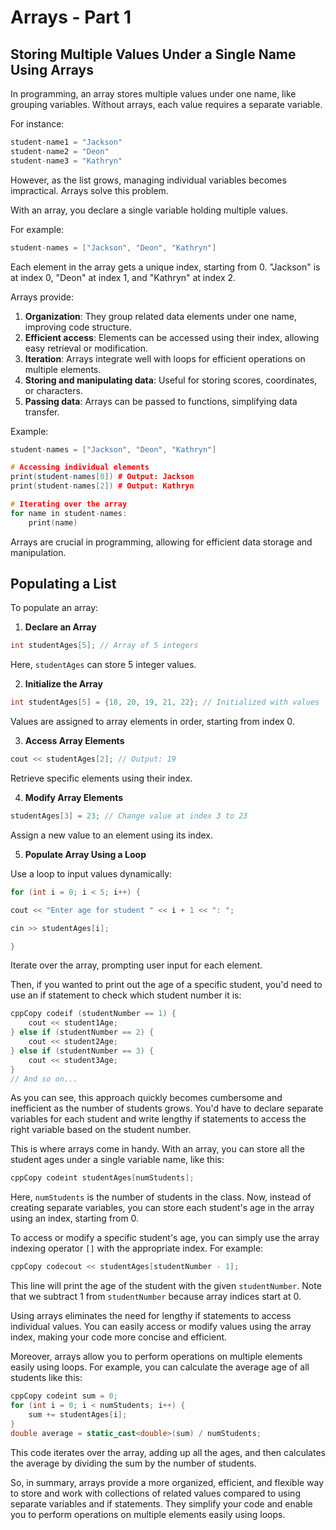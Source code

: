 # Arrays - Part 1

## Storing Multiple Values Under a Single Name Using Arrays

In programming, an array stores multiple values under one name, like grouping variables. Without arrays, each value requires a separate variable. 

For instance:

```cpp
student-name1 = "Jackson"
student-name2 = "Deon"
student-name3 = "Kathryn"
```

However, as the list grows, managing individual variables becomes impractical. Arrays solve this problem.

With an array, you declare a single variable holding multiple values. 

For example:

```cpp
student-names = ["Jackson", "Deon", "Kathryn"]
```

Each element in the array gets a unique index, starting from 0. "Jackson" is at index 0, "Deon" at index 1, and "Kathryn" at index 2.

Arrays provide:

1. **Organization**: They group related data elements under one name, improving code structure.
2. **Efficient access**: Elements can be accessed using their index, allowing easy retrieval or modification.
3. **Iteration**: Arrays integrate well with loops for efficient operations on multiple elements.
4. **Storing and manipulating data**: Useful for storing scores, coordinates, or characters.
5. **Passing data**: Arrays can be passed to functions, simplifying data transfer.

Example:

```cpp
student-names = ["Jackson", "Deon", "Kathryn"]

# Accessing individual elements
print(student-names[0]) # Output: Jackson
print(student-names[2]) # Output: Kathryn

# Iterating over the array
for name in student-names:
    print(name)
```

Arrays are crucial in programming, allowing for efficient data storage and manipulation.

## Populating a List

To populate an array:

1. **Declare an Array**

```cpp
int studentAges[5]; // Array of 5 integers
```

Here, `studentAges` can store 5 integer values.

2. **Initialize the Array**

```cpp
int studentAges[5] = {18, 20, 19, 21, 22}; // Initialized with values
```

Values are assigned to array elements in order, starting from index 0.

3. **Access Array Elements**

```cpp
cout << studentAges[2]; // Output: 19
```

Retrieve specific elements using their index.

4. **Modify Array Elements**

```cpp
studentAges[3] = 23; // Change value at index 3 to 23
```

Assign a new value to an element using its index.

5. **Populate Array Using a Loop**

Use a loop to input values dynamically:

```cpp
for (int i = 0; i < 5; i++) {

cout << "Enter age for student " << i + 1 << ": ";

cin >> studentAges[i];

}
```

Iterate over the array, prompting user input for each element.

Then, if you wanted to print out the age of a specific student, you'd need to use an if statement to check which student number it is:

```cpp
cppCopy codeif (studentNumber == 1) {
    cout << student1Age;
} else if (studentNumber == 2) {
    cout << student2Age;
} else if (studentNumber == 3) {
    cout << student3Age;
}
// And so on...

```

As you can see, this approach quickly becomes cumbersome and inefficient as the number of students grows. You'd have to declare separate variables for each student and write lengthy if statements to access the right variable based on the student number.

This is where arrays come in handy. With an array, you can store all the student ages under a single variable name, like this:

```cpp
cppCopy codeint studentAges[numStudents];

```

Here, `numStudents` is the number of students in the class. Now, instead of creating separate variables, you can store each student's age in the array using an index, starting from 0.

To access or modify a specific student's age, you can simply use the array indexing operator `[]` with the appropriate index. For example:

```cpp
cppCopy codecout << studentAges[studentNumber - 1];

```

This line will print the age of the student with the given `studentNumber`. Note that we subtract 1 from `studentNumber` because array indices start at 0.

Using arrays eliminates the need for lengthy if statements to access individual values. You can easily access or modify values using the array index, making your code more concise and efficient.

Moreover, arrays allow you to perform operations on multiple elements easily using loops. For example, you can calculate the average age of all students like this:

```cpp
cppCopy codeint sum = 0;
for (int i = 0; i < numStudents; i++) {
    sum += studentAges[i];
}
double average = static_cast<double>(sum) / numStudents;

```

This code iterates over the array, adding up all the ages, and then calculates the average by dividing the sum by the number of students.

So, in summary, arrays provide a more organized, efficient, and flexible way to store and work with collections of related values compared to using separate variables and if statements. They simplify your code and enable you to perform operations on multiple elements easily using loops.